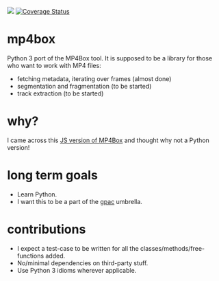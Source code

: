 ![](https://github.com/abhijeetbhagat/mp4box/workflows/build/badge.svg)
[![Coverage Status](https://coveralls.io/repos/github/abhijeetbhagat/mp4box/badge.svg)](https://coveralls.io/github/abhijeetbhagat/mp4box)

# mp4box
Python 3 port of the MP4Box tool. It is supposed to be a library for those who want to work with MP4 files:
* fetching metadata, iterating over frames (almost done)
* segmentation and fragmentation (to be started)
* track extraction (to be started)

# why?
I came across this [JS version of MP4Box](https://github.com/gpac/mp4box.js) and thought why not a Python version!

# long term goals
* Learn Python.
* I want this to be a part of the [gpac](https://github.com/gpac) umbrella.

# contributions
* I expect a test-case to be written for all the classes/methods/free-functions added.
* No/minimal dependencies on third-party stuff.
* Use Python 3 idioms wherever applicable.

